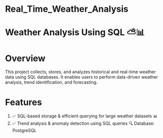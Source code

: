 # Real_Time_Weather_Analysis
# Weather Analysis Using SQL ⛅📊
# Overview
This project collects, stores, and analyzes historical and real-time weather data using SQL databases. It enables users to perform data-driven weather analysis, trend identification, and forecasting.
# Features
1. ✅ SQL-based storage & efficient querying for large weather datasets 📊
2. ✅ Trend analysis & anomaly detection using SQL queries 🔍
Database: PostgreSQL
